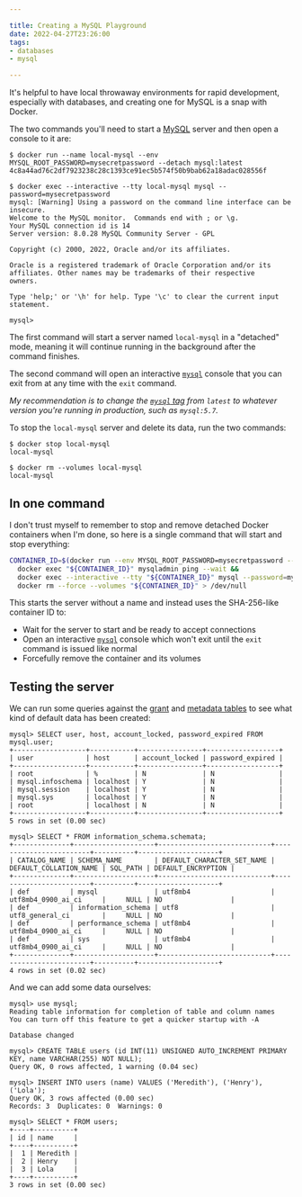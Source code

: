 ```yaml
---

title: Creating a MySQL Playground
date: 2022-04-27T23:26:00
tags:
- databases
- mysql

---
```


It's helpful to have local throwaway environments for rapid development, especially with databases, and creating one for MySQL is a snap with Docker.

The two commands you'll need to start a [MySQL](https://www.mysql.com/) server and then open a console to it are:

```shell
$ docker run --name local-mysql --env MYSQL_ROOT_PASSWORD=mysecretpassword --detach mysql:latest
4c8a44ad76c2df7923238c28c1393ce91ec5b574f50b9bab62a18adac028556f

$ docker exec --interactive --tty local-mysql mysql --password=mysecretpassword
mysql: [Warning] Using a password on the command line interface can be insecure.
Welcome to the MySQL monitor.  Commands end with ; or \g.
Your MySQL connection id is 14
Server version: 8.0.28 MySQL Community Server - GPL

Copyright (c) 2000, 2022, Oracle and/or its affiliates.

Oracle is a registered trademark of Oracle Corporation and/or its
affiliates. Other names may be trademarks of their respective
owners.

Type 'help;' or '\h' for help. Type '\c' to clear the current input statement.

mysql>
```

The first command will start a server named `local-mysql` in a "detached" mode, meaning it will continue running in the background after the command finishes.

The second command will open an interactive [`mysql`](https://dev.mysql.com/doc/refman/8.0/en/mysql.html) console that you can exit from at any time with the `exit` command.

_My recommendation is to change the [`mysql` tag](https://hub.docker.com/_/mysql?tab=tags) from `latest` to whatever version you're running in production, such as `mysql:5.7`._

To stop the `local-mysql` server and delete its data, run the two commands:

```shell
$ docker stop local-mysql
local-mysql

$ docker rm --volumes local-mysql
local-mysql
```

## In one command

I don't trust myself to remember to stop and remove detached Docker containers when I'm done, so here is a single command that will start and stop everything:

```bash
CONTAINER_ID=$(docker run --env MYSQL_ROOT_PASSWORD=mysecretpassword --detach mysql:latest) &&
  docker exec "${CONTAINER_ID}" mysqladmin ping --wait &&
  docker exec --interactive --tty "${CONTAINER_ID}" mysql --password=mysecretpassword &&
  docker rm --force --volumes "${CONTAINER_ID}" > /dev/null
```

This starts the server without a name and instead uses the SHA-256-like container ID to:

- Wait for the server to start and be ready to accept connections
- Open an interactive [`mysql`](https://dev.mysql.com/doc/refman/8.0/en/mysql.html) console which won't exit until the `exit` command is issued like normal
- Forcefully remove the container and its volumes

## Testing the server

We can run some queries against the [grant](https://dev.mysql.com/doc/refman/8.0/en/grant-tables.html) and [metadata tables](https://dev.mysql.com/doc/refman/8.0/en/information-schema.html) to see what kind of default data has been created:

```shell
mysql> SELECT user, host, account_locked, password_expired FROM mysql.user;
+------------------+-----------+----------------+------------------+
| user             | host      | account_locked | password_expired |
+------------------+-----------+----------------+------------------+
| root             | %         | N              | N                |
| mysql.infoschema | localhost | Y              | N                |
| mysql.session    | localhost | Y              | N                |
| mysql.sys        | localhost | Y              | N                |
| root             | localhost | N              | N                |
+------------------+-----------+----------------+------------------+
5 rows in set (0.00 sec)

mysql> SELECT * FROM information_schema.schemata;
+--------------+--------------------+----------------------------+------------------------+----------+--------------------+
| CATALOG_NAME | SCHEMA_NAME        | DEFAULT_CHARACTER_SET_NAME | DEFAULT_COLLATION_NAME | SQL_PATH | DEFAULT_ENCRYPTION |
+--------------+--------------------+----------------------------+------------------------+----------+--------------------+
| def          | mysql              | utf8mb4                    | utf8mb4_0900_ai_ci     |     NULL | NO                 |
| def          | information_schema | utf8                       | utf8_general_ci        |     NULL | NO                 |
| def          | performance_schema | utf8mb4                    | utf8mb4_0900_ai_ci     |     NULL | NO                 |
| def          | sys                | utf8mb4                    | utf8mb4_0900_ai_ci     |     NULL | NO                 |
+--------------+--------------------+----------------------------+------------------------+----------+--------------------+
4 rows in set (0.02 sec)
```

And we can add some data ourselves:

```shell
mysql> use mysql;
Reading table information for completion of table and column names
You can turn off this feature to get a quicker startup with -A

Database changed

mysql> CREATE TABLE users (id INT(11) UNSIGNED AUTO_INCREMENT PRIMARY KEY, name VARCHAR(255) NOT NULL);
Query OK, 0 rows affected, 1 warning (0.04 sec)

mysql> INSERT INTO users (name) VALUES ('Meredith'), ('Henry'), ('Lola');
Query OK, 3 rows affected (0.00 sec)
Records: 3  Duplicates: 0  Warnings: 0

mysql> SELECT * FROM users;
+----+----------+
| id | name     |
+----+----------+
|  1 | Meredith |
|  2 | Henry    |
|  3 | Lola     |
+----+----------+
3 rows in set (0.00 sec)
```
